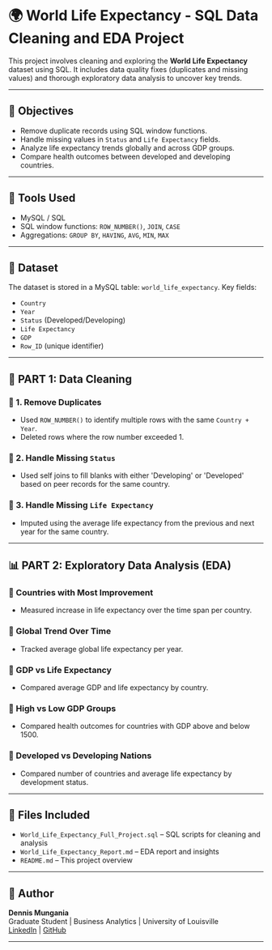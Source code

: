 # 🌍 World Life Expectancy - SQL Data Cleaning and EDA Project

This project involves cleaning and exploring the **World Life Expectancy** dataset using SQL. 
It includes data quality fixes (duplicates and missing values) and thorough exploratory data analysis to uncover key trends.

---

## 📌 Objectives

- Remove duplicate records using SQL window functions.
- Handle missing values in `Status` and `Life Expectancy` fields.
- Analyze life expectancy trends globally and across GDP groups.
- Compare health outcomes between developed and developing countries.

---

## 🧰 Tools Used

- MySQL / SQL
- SQL window functions: `ROW_NUMBER()`, `JOIN`, `CASE`
- Aggregations: `GROUP BY`, `HAVING`, `AVG`, `MIN`, `MAX`

---

## 📂 Dataset

The dataset is stored in a MySQL table: `world_life_expectancy`. Key fields:
- `Country`
- `Year`
- `Status` (Developed/Developing)
- `Life Expectancy`
- `GDP`
- `Row_ID` (unique identifier)

---

## 🧹 PART 1: Data Cleaning

### 🔸 1. Remove Duplicates
- Used `ROW_NUMBER()` to identify multiple rows with the same `Country + Year`.
- Deleted rows where the row number exceeded 1.

### 🔸 2. Handle Missing `Status`
- Used self joins to fill blanks with either 'Developing' or 'Developed' based on peer records for the same country.

### 🔸 3. Handle Missing `Life Expectancy`
- Imputed using the average life expectancy from the previous and next year for the same country.

---

## 📊 PART 2: Exploratory Data Analysis (EDA)

### 🔹 Countries with Most Improvement
- Measured increase in life expectancy over the time span per country.

### 🔹 Global Trend Over Time
- Tracked average global life expectancy per year.

### 🔹 GDP vs Life Expectancy
- Compared average GDP and life expectancy by country.

### 🔹 High vs Low GDP Groups
- Compared health outcomes for countries with GDP above and below 1500.

### 🔹 Developed vs Developing Nations
- Compared number of countries and average life expectancy by development status.

---

## 📁 Files Included

- `World_Life_Expectancy_Full_Project.sql` – SQL scripts for cleaning and analysis
- `World_Life_Expectancy_Report.md` – EDA report and insights
- `README.md` – This project overview

---

## 👤 Author

**Dennis Mungania**  
Graduate Student | Business Analytics | University of Louisville  
[LinkedIn](www.linkedin.com/in/dennismungania) | [GitHub](https://github.com/dennismungania/Data-Analytics-Portfolio)

---



